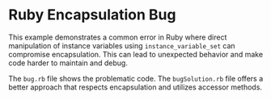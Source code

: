 # Ruby Encapsulation Bug
This example demonstrates a common error in Ruby where direct manipulation of instance variables using `instance_variable_set` can compromise encapsulation.  This can lead to unexpected behavior and make code harder to maintain and debug.

The `bug.rb` file shows the problematic code. The `bugSolution.rb` file offers a better approach that respects encapsulation and utilizes accessor methods.